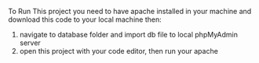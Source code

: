 To Run This project you need to have apache installed in your machine and download this code to your local machine then: 
1) navigate to database folder and import db file to local phpMyAdmin server
2) open this project with your code editor, then run your apache
